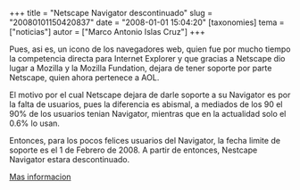 +++
title = "Netscape Navigator descontinuado"
slug = "20080101150420837"
date = "2008-01-01 15:04:20"
[taxonomies]
tema = ["noticias"]
autor = ["Marco Antonio Islas Cruz"]
+++

Pues, asi es, un icono de los navegadores web, quien fue por mucho
tiempo la competencia directa para Internet Explorer y que gracias a
Netscape dio lugar a Mozilla y la Mozilla Fundation, dejara de tener
soporte por parte Netscape, quien ahora pertenece a AOL.  
  
El motivo por el cual Netscape dejara de darle soporte a su Navigator es
por la falta de usuarios, pues la diferencia es abismal, a mediados de
los 90 el 90% de los usuarios tenian Navigator, mientras que en la
actualidad solo el 0.6% lo usan.  
  
Entonces, para los pocos felices usuarios del Navigator, la fecha limite
de soporte es el 1 de Febrero de 2008. A partir de entonces, Nestcape
Navigator estara descontinuado.  
  
[Mas informacion](http://news.bbc.co.uk/1/hi/technology/7163547.stm)


